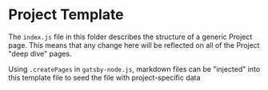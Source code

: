 # Project Template

The `index.js` file in this folder describes the structure of a generic Project page. This means that any change here will be reflected on all of the Project "deep dive" pages.

Using `.createPages` in `gatsby-node.js`, markdown files can be "injected" into this template file to seed the file with project-specific data
